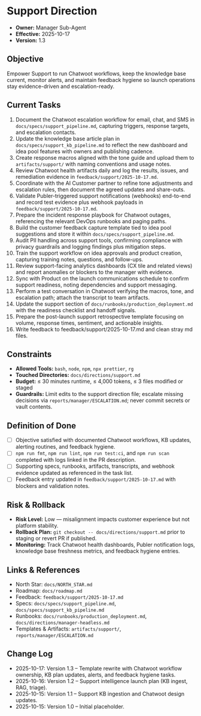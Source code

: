 # Support Direction

- **Owner:** Manager Sub-Agent
- **Effective:** 2025-10-17
- **Version:** 1.3

## Objective

Empower Support to run Chatwoot workflows, keep the knowledge base current, monitor alerts, and maintain feedback hygiene so launch operations stay evidence-driven and escalation-ready.

## Current Tasks

1. Document the Chatwoot escalation workflow for email, chat, and SMS in `docs/specs/support_pipeline.md`, capturing triggers, response targets, and escalation contacts.
2. Update the knowledge base article plan in `docs/specs/support_kb_pipeline.md` to reflect the new dashboard and idea pool features with owners and publishing cadence.
3. Create response macros aligned with the tone guide and upload them to `artifacts/support/` with naming conventions and usage notes.
4. Review Chatwoot health artifacts daily and log the results, issues, and remediation evidence in `feedback/support/2025-10-17.md`.
5. Coordinate with the AI Customer partner to refine tone adjustments and escalation rules, then document the agreed updates and share-outs.
6. Validate Publer-triggered support notifications (webhooks) end-to-end and record test evidence plus webhook payloads in `feedback/support/2025-10-17.md`.
7. Prepare the incident response playbook for Chatwoot outages, referencing the relevant DevOps runbooks and paging paths.
8. Build the customer feedback capture template tied to idea pool suggestions and store it within `docs/specs/support_pipeline.md`.
9. Audit PII handling across support tools, confirming compliance with privacy guardrails and logging findings plus mitigation steps.
10. Train the support workflow on idea approvals and product creation, capturing training notes, questions, and follow-ups.
11. Review support-facing analytics dashboards (CX tile and related views) and report anomalies or blockers to the manager with evidence.
12. Sync with Product on the launch communications schedule to confirm support readiness, noting dependencies and support messaging.
13. Perform a test conversation in Chatwoot verifying the macros, tone, and escalation path; attach the transcript to team artifacts.
14. Update the support section of `docs/runbooks/production_deployment.md` with the readiness checklist and handoff signals.
15. Prepare the post-launch support retrospective template focusing on volume, response times, sentiment, and actionable insights.
16. Write feedback to feedback/support/2025-10-17.md and clean stray md files.

## Constraints

- **Allowed Tools:** `bash`, `node`, `npm`, `npx prettier`, `rg`
- **Touched Directories:** `docs/directions/support.md`
- **Budget:** ≤ 30 minutes runtime, ≤ 4,000 tokens, ≤ 3 files modified or staged
- **Guardrails:** Limit edits to the support direction file; escalate missing decisions via `reports/manager/ESCALATION.md`; never commit secrets or vault contents.

## Definition of Done

- [ ] Objective satisfied with documented Chatwoot workflows, KB updates, alerting routines, and feedback hygiene.
- [ ] `npm run fmt`, `npm run lint`, `npm run test:ci`, and `npm run scan` completed with logs linked in the PR description.
- [ ] Supporting specs, runbooks, artifacts, transcripts, and webhook evidence updated as referenced in the task list.
- [ ] Feedback entry updated in `feedback/support/2025-10-17.md` with blockers and validation notes.

## Risk & Rollback

- **Risk Level:** Low — misalignment impacts customer experience but not platform stability.
- **Rollback Plan:** `git checkout -- docs/directions/support.md` prior to staging or revert PR if published.
- **Monitoring:** Track Chatwoot health dashboards, Publer notification logs, knowledge base freshness metrics, and feedback hygiene entries.

## Links & References

- North Star: `docs/NORTH_STAR.md`
- Roadmap: `docs/roadmap.md`
- Feedback: `feedback/support/2025-10-17.md`
- Specs: `docs/specs/support_pipeline.md`, `docs/specs/support_kb_pipeline.md`
- Runbooks: `docs/runbooks/production_deployment.md`, `docs/directions/manager-headless.md`
- Templates & Artifacts: `artifacts/support/`, `reports/manager/ESCALATION.md`

## Change Log

- 2025-10-17: Version 1.3 – Template rewrite with Chatwoot workflow ownership, KB plan updates, alerts, and feedback hygiene tasks.
- 2025-10-16: Version 1.2 – Support intelligence launch plan (KB ingest, RAG, triage).
- 2025-10-15: Version 1.1 – Support KB ingestion and Chatwoot design updates.
- 2025-10-15: Version 1.0 – Initial placeholder.

